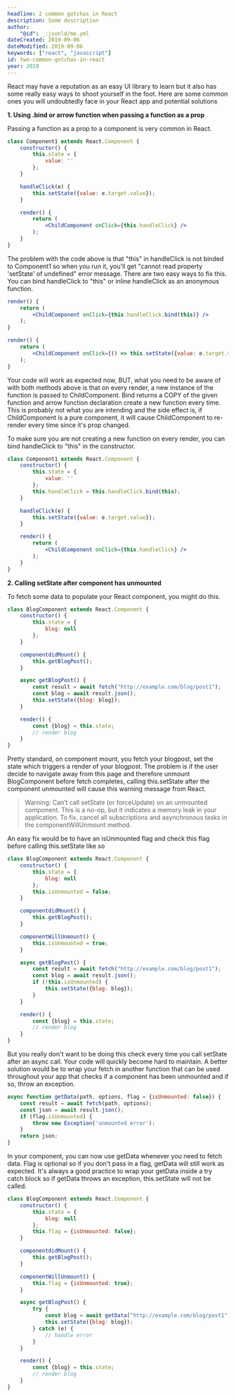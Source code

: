 ```yaml
---
headline: 2 common gotchas in React
description: Some description
author:
    "@id": _:jsonld/me.yml
dateCreated: 2019-09-06
dateModified: 2019-09-06
keywords: ["react", "javascript"]
id: two-common-gotchas-in-react
year: 2019
---
```


React may have a reputation as an easy UI library to learn but it also has some really easy ways to shoot yourself in the foot.  Here are some common ones you will undoubtedly face in your React app and potential solutions

__1. Using .bind or arrow function when passing a function as a prop__

Passing a function as a prop to a component is very common in React.

```jsx
class Component1 extends React.Component {
    constructor() {
        this.state = {
            value: ''
        };
    }

    handleClick(e) {
        this.setState({value: e.target.value});
    }

    render() {
        return (
            <ChildComponent onClick={this.handleClick} />
        );
    }
}
```

The problem with the code above is that "this" in handleClick is not binded to Component1 so when you run it, you'll get "cannot read property 'setState' of undefined" error message.  There are two easy ways to fix this.  You can bind handleClick to "this" or inline handleClick as an anonymous function.

```jsx
render() {
    return (
        <ChildComponent onClick={this.handleClick.bind(this)} />
    );
}

render() {
    return (
        <ChildComponent onClick={() => this.setState({value: e.target.value})} />
    );
}
```

Your code will work as expected now, BUT, what you need to be aware of with both methods above is that on every render, a new instance of the function is passed to ChildComponent.  Bind returns a COPY of the given function and arrow function declaration create a new function every time.  This is probably not what you are intending and the side effect is, if ChildComponent is a pure component, it will cause ChildComponent to re-render every time since it's prop changed.

To make sure you are not creating a new function on every render, you can bind handleClick to "this" in the constructor.

```jsx
class Component1 extends React.Component {
    constructor() {
        this.state = {
            value: ''
        };
        this.handleClick = this.handleClick.bind(this);
    }

    handleClick(e) {
        this.setState({value: e.target.value});
    }

    render() {
        return (
            <ChildComponent onClick={this.handleClick} />
        );
    }
}
```

__2. Calling setState after component has unmounted__

To fetch some data to populate your React component, you might do this.

```jsx
class BlogComponent extends React.Component {
    constructor() {
        this.state = {
            blog: null
        };
    }

    componentdidMount() {
        this.getBlogPost();
    }

    async getBlogPost() {
        const result = await fetch("http://example.com/blog/post1");
        const blog = await result.json();
        this.setState({blog: blog});
    }

    render() {
        const {blog} = this.state;
        // render blog
    }
}
```

Pretty standard, on component mount, you fetch your blogpost, set the state which triggers a render of your blogpost.  The problem is if the user decide to navigate away from this page and therefore unmount BlogComponent before fetch completes, calling this.setState after the component unmounted will cause this warning message from React.

> Warning: Can’t call setState (or forceUpdate) on an unmounted component. This is a no-op, but it indicates a memory leak in your application. To fix, cancel all subscriptions and asynchronous tasks in the componentWillUnmount method.

An easy fix would be to have an isUnmounted flag and check this flag before calling this.setState like so

```jsx
class BlogComponent extends React.Component {
    constructor() {
        this.state = {
            blog: null
        };
        this.isUnmounted = false;
    }

    componentdidMount() {
        this.getBlogPost();
    }

    componentWillUnmount() {
        this.isUnmounted = true;
    }

    async getBlogPost() {
        const result = await fetch("http://example.com/blog/post1");
        const blog = await result.json();
        if (!this.isUnmounted) {
            this.setState({blog: blog});
        }
    }

    render() {
        const {blog} = this.state;
        // render blog
    }
}
```

But you really don't want to be doing this check every time you call setState after an async call.  Your code will quickly become hard to maintain.  A better solution would be to wrap your fetch in another function that can be used throughout your app that checks if a component has been unmounted and if so, throw an exception.

```jsx
async function getData(path, options, flag = {isUnmounted: false}) {
    const result = await fetch(path, options);
    const json = await result.json();
    if (flag.isUnmounted) {
        throw new Exception('unmounted error');
    }
    return json;
}
```

In your component, you can now use getData whenever you need to fetch data.  Flag is optional so if you don't pass in a flag, getData will still work as expected.  It's always a good practice to wrap your getData inside a try catch block so if getData throws an exception, this.setState will not be called.  

```jsx
class BlogComponent extends React.Component {
    constructor() {
        this.state = {
            blog: null
        };
        this.flag = {isUnmounted: false};
    }

    componentdidMount() {
        this.getBlogPost();
    }

    componentWillUnmount() {
        this.flag = {isUnmounted: true};
    }

    async getBlogPost() {
        try {
            const blog = await getData("http://example.com/blog/post1", {}, this.flag);
            this.setState({blog: blog});
        } catch (e) {
            // handle error 
        }
    }

    render() {
        const {blog} = this.state;
        // render blog
    }
}
```





